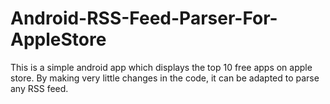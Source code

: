 # Android-RSS-Feed-Parser-For-AppleStore
This is a simple android app which displays the top 10 free apps on apple store.
By making very little changes in the code, it can be adapted to parse any RSS feed.
